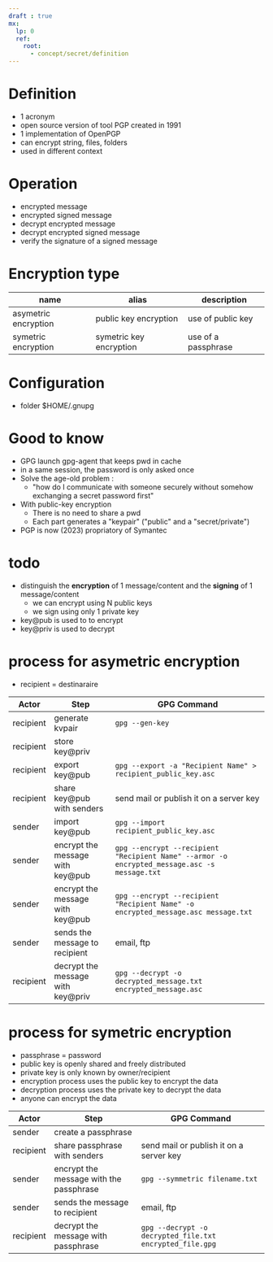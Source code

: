 ```yaml
---
draft : true
mx:  
  lp: 0
  ref:
    root:
      - concept/secret/definition
---
```




# Definition
- 1 acronym
- open source version of tool PGP created in 1991
- 1 implementation of OpenPGP
- can encrypt string, files, folders
- used in different context

# Operation
- encrypted message
- encrypted signed message
- decrypt encrypted message
- decrypt encrypted signed message
- verify the signature of a signed message


# Encryption type
|name|alias|description
|-|-|-
|asymetric encryption|public key encryption|use of public key
|symetric encryption|symetric key encryption|use of a passphrase

# Configuration
- folder $HOME/.gnupg

# Good to know
- GPG launch gpg-agent that keeps pwd in cache
- in a same session, the password is only asked once
- Solve the age-old problem : 
  - "how do I communicate with someone securely without somehow exchanging a secret password first"
- With public-key encryption
  - There is no need to share a pwd
  - Each part generates a "keypair" ("public" and a "secret/private")
- PGP is now (2023) propriatory of Symantec

# todo
- distinguish the **encryption** of 1 message/content and the **signing** of 1 message/content
  - we can encrypt using N public keys
  - we sign using only 1 private key
- key@pub  is used to to encrypt
- key@priv is used to decrypt


# process for asymetric encryption

- recipient = destinaraire

|Actor|Step|GPG Command|
|-|-|-|
|recipient|generate kvpair|`gpg --gen-key`|
|recipient|store key@priv||
|recipient|export key@pub| `gpg --export -a "Recipient Name" > recipient_public_key.asc`|
|recipient|share key@pub with senders|send mail or publish it on a server key|
|sender|import key@pub|`gpg --import recipient_public_key.asc`|
|sender|encrypt the message with key@pub|`gpg --encrypt --recipient "Recipient Name" --armor -o encrypted_message.asc -s message.txt`|
|sender|encrypt the message with key@pub|`gpg --encrypt --recipient "Recipient Name" -o encrypted_message.asc message.txt`|
|sender|sends the message to recipient|email, ftp|
|recipient|decrypt the message with key@priv|`gpg --decrypt -o decrypted_message.txt encrypted_message.asc`|


# process for symetric encryption

- passphrase = password
- public  key is openly shared and freely distributed
- private key is only known by owner/recipient
- encryption process uses the public  key to encrypt the data
- decryption process uses the private key to decrypt the data
- anyone can encrypt the data


|Actor|Step|GPG Command|
|-|-|-|
|sender|create a passphrase||
|recipient|share passphrase with senders|send mail or publish it on a server key|
|sender|encrypt the message with the passphrase|`gpg --symmetric filename.txt`|
|sender|sends the message to recipient|email, ftp|
|recipient|decrypt the message with passphrase|`gpg --decrypt -o decrypted_file.txt encrypted_file.gpg`|



